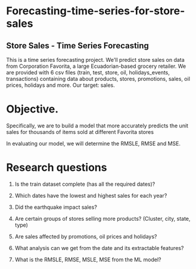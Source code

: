# Forecasting-time-series-for-store-sales

## Store Sales - Time Series Forecasting

This is a time series forecasting project. We'll predict store sales on data from Corporation Favorita, a large Ecuadorian-based grocery retailer.  We are provided with 6 csv files (train, test, store, oil, holidays_events, transactions) containing data about products, stores, promotions, sales, oil prices, holidays and more. Our target: sales.


# Objective.

Specifically, we are to build a model that more accurately predicts the unit sales for thousands of items sold at different Favorita stores

In evaluating our model, we will determine the RMSLE, RMSE and MSE.


# Research questions

1. Is the train dataset complete (has all the required dates)?

2. Which dates have the lowest and highest sales for each year?

3. Did the earthquake impact sales?

4. Are certain groups of stores selling more products? (Cluster, city, state, type)

5. Are sales affected by promotions, oil prices and holidays?

6. What analysis can we get from the date and its extractable features?

7. What is the RMSLE, RMSE, MSLE, MSE from the ML model?
